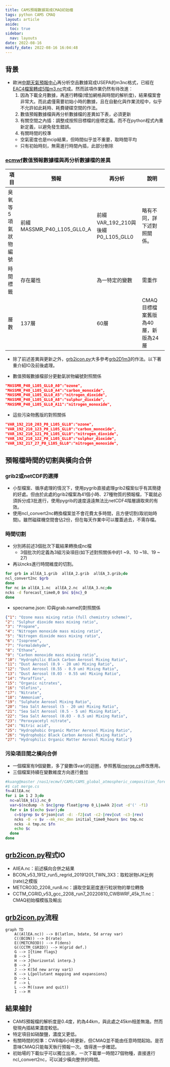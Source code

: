 ```yaml
---
title: CAMS預報數據寫成CMAQ初始檔
tags: python CAMS CMAQ
layout: article
aside:
  toc: true
sidebar:
  nav: layouts
date: 2022-08-16
modify_date: 2022-08-16 16:04:48
---
```

## 背景
- 歐洲[中期天氣預報中心][ecmwf]再分析空品數據寫成USEPA的m3nc格式，已經在[EAC4檔案轉成5階m3.nc][grb2D1m3]完成。然而該項作業仍然有待改進：
  1. 因為下載全月數據，再進行轉檔(增加網格與時間的解析度)，結果檔案會非常大。而此處僅需要初始小時的數據，且在自動化與作業流程中，似乎不允許如此耗時、耗費硬碟空間的作法。
  1. 數值預報數據檔與再分析數據檔的差異如下表，必須更新
  1. 有關空間之內插：調整成按照目標檔的座標定義。而不在python程式內重新定義，以避免發生錯誤。
  1. 有關時間的校準
    - 空氣密度也是mcip結果，但時間似乎並不重要，取時間平均
    - 只有初始時刻，無需進行時間內插，此部分刪除

### [ecmwf][ecmwf]數值預報數據檔與再分析數據檔的差異

項目|預報|再分析|說明
-|-|-|-
臭氧等5項氣狀物編號|前綴MASSMR_P40_L105_GLL0_A|前綴VAR_192_210與後綴P0_L105_GLL0|略有不同，詳下述對照關係。
時間標籤|存在屬性|為一特定的變數|需重作
層數|137層|60層|CMAQ目標檔案舊版為40層，新版為24層

- 除了前述差異與更新之外，[grb2icon.py][grb2icon.py]大多參考[grb2D1m3][grb2D1m3]的作法。以下著重介紹IO及前後處理。

- 數值預報數據檔部分更動氣狀物編號對照關係

```json
"MASSMR_P40_L105_GLL0_A0":"ozone",
"MASSMR_P40_L105_GLL0_A4":"carbon_monoxide",
"MASSMR_P40_L105_GLL0_A5":"nitrogen_dioxide",
"MASSMR_P40_L105_GLL0_A8":"sulphur_dioxide",
"MASSMR_P40_L105_GLL0_A11":"nitrogen_monoxide",
```
- 這些污染物舊版的對照關係

```json
"VAR_192_210_203_P0_L105_GLL0":"ozone",
"VAR_192_210_123_P0_L105_GLL0":"carbon_monoxide",
"VAR_192_210_121_P0_L105_GLL0":"nitrogen_dioxide",
"VAR_192_210_122_P0_L105_GLL0":"sulphur_dioxide",
"VAR_192_217_27_P0_L105_GLL0":"nitrogen_monoxide",
```

## 預報檔時間的切割與橫向合併
### grib2或netCDF的選擇
- 小型檔案、循序處理的情況下，使用pygrib直接處理grib2檔案似乎有其簡捷的好處。但由於此處的grib2檔案為41個小時、27種物質的預報檔，下載就必須拆分成3批進行，使用pygrib的速度遠遠無法比netCDF4階層讀取來的有效。
- 使用ncl_convert2nc轉換檔案並不會花費太多時間，且方便切割(取初始時間)。雖然磁碟機空間會佔2份，但在每天作業中可以覆蓋過去，不需存檔。

### 時間切割
- 分別將前述3個批次下載結果轉換成nc檔
  - 3個批次的定義為3組污染項目(如下述對照關係中的1 ~9、10 ~18、19 ~ 27)  
- 再以ncks進行時間維度的切割。

```bash
for grb in allEA_1.grib  allEA_2.grib  allEA_3.grib;do
ncl_convert2nc $grb
done
for nc in allEA_1.nc  allEA_2.nc  allEA_3.nc;do
ncks -d forecast_time0,0 $nc ${nc}_0
done
```
- specname.json: ID與grab.name的對照關係

```json
{"1": "Ozone mass mixing ratio (full chemistry scheme)", 
"2": "Sulphur dioxide mass mixing ratio", 
"3": "Propane", 
"4": "Nitrogen monoxide mass mixing ratio", 
"5": "Nitrogen dioxide mass mixing ratio", 
"6": "Isoprene", 
"7": "Formaldehyde", 
"8": "Ethane", 
"9": "Carbon monoxide mass mixing ratio", 
"10": "Hydrophilic Black Carbon Aerosol Mixing Ratio", 
"11": "Dust Aerosol (0.9 - 20 um) Mixing Ratio", 
"12": "Dust Aerosol (0.55 - 0.9 um) Mixing Ratio", 
"13": "Dust Aerosol (0.03 - 0.55 um) Mixing Ratio", 
"14": "Paraffins", 
"15": "Organic nitrates", 
"16": "Olefins", 
"17": "Nitrate", 
"18": "Ammonium", 
"19": "Sulphate Aerosol Mixing Ratio", 
"20": "Sea Salt Aerosol (5 - 20 um) Mixing Ratio", 
"21": "Sea Salt Aerosol (0.5 - 5 um) Mixing Ratio", 
"22": "Sea Salt Aerosol (0.03 - 0.5 um) Mixing Ratio", 
"23": "Peroxyacetyl nitrate", 
"24": "Nitric acid", 
"25": "Hydrophobic Organic Matter Aerosol Mixing Ratio", 
"26": "Hydrophobic Black Carbon Aerosol Mixing Ratio", 
"27": "Hydrophilic Organic Matter Aerosol Mixing Ratio"}
```

### 污染項目間之橫向合併
- 一個檔案有9個變數，多了變數($var)的迴圈，參照舊版[merge.cs](https://sinotec2.github.io/Focus-on-Air-Quality/AQana/GAQuality/ECMWF/EC_ReAna/#橫向合併)修改應用。
- 三個檔案持續在變數維度方向進行疊加

```bash
#kuang@master /nas1/ecmwf/CAMS/CAMS_global_atmospheric_composition_forecasts/2022
#$ cat merge.cs
fn=AllEA.nc
for i in 1 2 3;do
  nc=allEA_${i}.nc_0
  var=$(ncdump -h $nc|grep float|grep 0_L|awkk 2|cut -d'(' -f1)
  for v in $(echo $var);do
    c=$(grep $v G*json|cut -d: -f2|cut -c2-|rev|cut -c3-|rev)
    ncks -O -v $v --mk_rec_dmn initial_time0_hours $nc tmp.nc
    ncks -A tmp.nc $fn
    echo $c
  done
done
```
## [grb2icon.py][grb2icon.py]程式IO
- AllEA.nc：前述橫向合併之結果
- BCON_v53_1912_run5_regrid_20191201_TWN_3X3：取粒狀物IJK比例(rate)之模版
- METCRO3D_2208_run8.nc：讀取空氣密度進行粒狀物的單位轉換
- CCTM_CGRID_v53_gcc_2208_run7_20220810_CWBWRF_45k_11.nc：CMAQ初始檔模版及輸出

## [grb2icon.py][grb2icon.py]流程

```mermaid
graph TD
    A((AllEA.nc)) --> B(latlon, bdate, 5d array var)
    C((BCON)) --> D(rate)
    E((METCRO3D)) --> F(dens)
    G((CCTM_CGRID)) --> H(grid def.)
    G --> I{time flags}
    B --> I
    H --> J{horizontal interp.}
    B --> J
    J --> K(5d new array var1)
    K --> L{pollutant mapping and expansions}
    D --> L
    F --> L
    L --> M((save and quit))
    I --> M 
```

## 結果檢討
- CAMS預報檔的解析度是0.4度，約為44km，與此處之45km相差無幾。然而發現內插結果濃度較低。
- 特定項目如硝酸鹽，濃度又更低。
- 有關時間的校準：CWB每6小時更新，但CMAQ並不能由任意時間起始。是否意味CMAQ只能每天執行預報一次。值得進一步確認。
- 初始場的下載似乎可以獨立出來，一次下載單一時間27個物種，直接進行ncl_convert2nc，可以減少橫向整併的時間。



[ecmwf]: <https://zh.wikipedia.org/zh-tw/歐洲中期天氣預報中心> "歐洲中期天氣預報中心，創立於1975年，是一個國際組織，位於英格蘭雷丁。"
[grb2icon.py]: <https://github.com/sinotec2/Focus-on-Air-Quality/blob/main/AQana/GAQuality/ECMWF/grb2icon.py> "CAMS預報數據寫成CMAQ初始檔之內插與對照程式"
[grb2D1m3]: <https://sinotec2.github.io/Focus-on-Air-Quality/AQana/GAQuality/ECMWF/grb2D1m3/> "歐洲中期預報中心再分析檔案轉成USEPA m3nc 檔"

